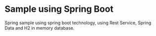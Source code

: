 # Sample using Spring Boot

Spring sample using spring boot technology, using Rest Service,
Spring Data and H2 in memory database.

